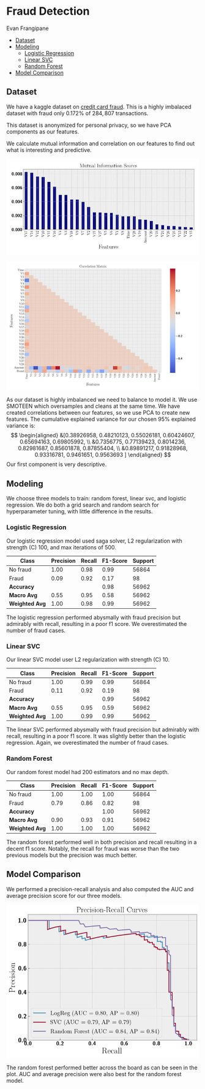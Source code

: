 # Fraud Detection
Evan Frangipane

- [Dataset](#dataset)
- [Modeling](#modeling)
  - [Logistic Regression](#logistic-regression)
  - [Linear SVC](#linear-svc)
  - [Random Forest](#random-forest)
- [Model Comparison](#model-comparison)

## Dataset

We have a kaggle dataset on [credit card
fraud](https://www.kaggle.com/datasets/mlg-ulb/creditcardfraud). This is
a highly imbalaced dataset with fraud only $0.172\%$ of $284,807$
transactions.

This dataset is anonymized for personal privacy, so we have PCA
components as our features.

We calculate mutual information and correlation on our features to find
out what is interesting and predictive.

![Mutual Information](images/mutual_info_before.jpg)

![Correlation](images/corr_before.jpg)

As our dataset is highly imbalanced we need to balance to model it. We
use SMOTEEN which oversamples and cleans at the same time. We have
created correlations between our features, so we use PCA to create new
features. The cumulative explained variance for our chosen $95\%$
explained variance is: $$
\begin{aligned}
  &[0.38926958, 0.48210123, 0.55026181, 0.60424607, 0.65694163, 0.69805992, \\
  &0.7356775,  0.77139423, 0.8014236,  0.82981687, 0.85601878, 0.87855404, \\
  &0.89891217, 0.91828968, 0.93316781, 0.9461651,  0.9563693 ]
\end{aligned}
$$ Our first component is very descriptive.

## Modeling

We choose three models to train: random forest, linear svc, and logistic
regression. We do both a grid search and random search for
hyperparameter tuning, with little difference in the results.

### Logistic Regression

Our logistic regression model used saga solver, L2 regularization with
strength (C) 100, and max iterations of 500.

| Class            | Precision | Recall | F1-Score | Support |
|------------------|-----------|--------|----------|---------|
| No fraud         | 1.00      | 0.98   | 0.99     | 56864   |
| Fraud            | 0.09      | 0.92   | 0.17     | 98      |
| **Accuracy**     |           |        | 0.98     | 56962   |
| **Macro Avg**    | 0.55      | 0.95   | 0.58     | 56962   |
| **Weighted Avg** | 1.00      | 0.98   | 0.99     | 56962   |

The logistic regression performed abysmally with fraud precision but
admirably with recall, resulting in a poor f1 score. We overestimated
the number of fraud cases.

### Linear SVC

Our linear SVC model user L2 regularization with strength (C) 10.

| Class            | Precision | Recall | F1-Score | Support |
|------------------|-----------|--------|----------|---------|
| No fraud         | 1.00      | 0.99   | 0.99     | 56864   |
| Fraud            | 0.11      | 0.92   | 0.19     | 98      |
| **Accuracy**     |           |        | 0.99     | 56962   |
| **Macro Avg**    | 0.55      | 0.95   | 0.59     | 56962   |
| **Weighted Avg** | 1.00      | 0.99   | 0.99     | 56962   |

The linear SVC performed abysmally with fraud precision but admirably
with recall, resulting in a poor f1 score. It was slightly better than
the logistic regression. Again, we overestimated the number of fraud
cases.

### Random Forest

Our random forest model had 200 estimators and no max depth.

| Class            | Precision | Recall | F1-Score | Support |
|------------------|-----------|--------|----------|---------|
| No fraud         | 1.00      | 1.00   | 1.00     | 56864   |
| Fraud            | 0.79      | 0.86   | 0.82     | 98      |
| **Accuracy**     |           |        | 1.00     | 56962   |
| **Macro Avg**    | 0.90      | 0.93   | 0.91     | 56962   |
| **Weighted Avg** | 1.00      | 1.00   | 1.00     | 56962   |

The random forest performed well in both precision and recall resulting
in a decent f1 score. Notably, the recall for fraud was worse than the
two previous models but the precision was much better.

## Model Comparison

We performed a precision-recall analysis and also computed the AUC and
average precision score for our three models.

![AUC](images/auc.png)

The random forest performed better across the board as can be seen in
the plot. AUC and average precision were also best for the random forest
model.
